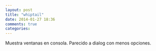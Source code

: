 ```yaml
---
layout: post
title: "whiptail"
date: 2014-01-27 18:36
comments: true
categories: 
---
```

Muestra ventanas en consola. Parecido a dialog con menos opciones.

